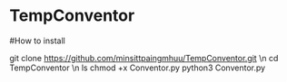 # TempConventor

#How to install

git clone https://github.com/minsittpaingmhuu/TempConventor.git
\n
cd TempConventor
\n
ls
chmod +x Conventor.py
python3 Conventor.py


